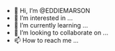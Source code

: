 - 👋 Hi, I’m @EDDIEMARSON
- 👀 I’m interested in ...
- 🌱 I’m currently learning ...
- 💞️ I’m looking to collaborate on ...
- 📫 How to reach me ...

<!---
EDDIEMARSON/EDDIEMARSON is a ✨ special ✨ repository because its `README.md` (this file) appears on your GitHub profile.
You can click the Preview link to take a look at your changes.
--->
